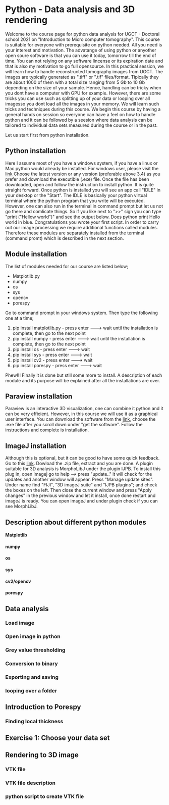 # Python - Data analysis and 3D rendering

Welcome to the course page for python data analysis for UGCT - Doctoral school 2021 on "Introduction to Micro computer tomography". This course is suitable for everyone with prerequisite on python needed. All you need is your interest and motivation. The advatange of using python or anyother open soure software is that you can use it today, tomorrow till the end of time. You can not relying on any software lincense or its expiration date and that is also my motivation to go full opensource. In this practical session, we will learn how to handle reconstructed tomography images from UGCT. The images are typically generated as ".tiff" or ".tif" files/format. Tipically they are about 1000 of them with a total size ranging from 5 Gb to 10 Gb depending on the size of your sample. Hence, handling can be tricky when you dont have a computer with GPU for example. However, there are some tricks you can use such as splitting up of your data or looping over all imagesso you dont load all the images in your memory. We will learn such tricks and techniques during this course. We begin this course by having a general hands on session so everyone can have a feel on how to handle python and it can be followed by a seesion where data analysis can be tailored to individual data sets measured during the course or in the past.

Let us start first from python installation.

## Python installation
Here I assume most of you have a windows system, if you have a linux or Mac python would already be installed. For windows user, please visit the [link](https://www.python.org/downloads/) Choose the latest version or any version (preferable above 3.4) as you prefer and download the executible (.exe) file. Once the file has been downloaded, open and follow the instruction to install python. It is quite straight forward. Once python is installed you will see an app call "IDLE" in your desktop or the "Start". The IDLE is basically your python virtual terminal where the python program that you write will be executed. However, one can also run in the terminal in command prompt but let us not go there and comlicate things. So if you like next to ">>" sign you can type "print ("Hellow world")" and see the output below. Does python print Hello world in blue. Congratulations you wrote your first script. In order to carry out our image processing we require additional functions called modules. Therefore these modules are separately installed from the terminal (command promt) which is described in the next section.

## Module installation
The list of modules needed for our course are listed below;
- Matplotlib.py
- numpy
- os
- sys
- opencv
- porespy

Go to command prompt in your windows system. Then type the following one at a time;

1. pip install matplotlib.py  - press enter ---> wait until the installation is complete, then go to the next point 
2. pip install numpy          - press enter ---> wait until the installation is complete, then go to the next point
3. pip install os             - press enter ---> wait
4. pip install sys            - press enter ---> wait
5. pip install cv2            - press enter ---> wait
6. pip install porespy        - press enter ---> wait

Phew!!! Finally it is done but still some more to install. A description of each module and its purpose will be explained after all the installations are over.


## Paraview installation
Paraview is an interactive 3D visualization, one can combine it python and it can be very efficient. However, in this course we will use it as a graphical user interface. 
You can download the software from the [link](https://www.paraview.org/download/), choose the .exe file after you scroll down under "get the software". Follow the instructions and complete is installation.

## ImageJ installation
Although this is optional, but it can be good to have some quick feedback. Go to this [link](https://imagej.net/software/fiji/). Dowload the .zip file, extract and you are done. A plugin suitable for 3D analysis is MorphoLibJ under the plugin IJPB. To install this plug in, open imagej go to help --> press "update.." it will check for the updates and another window will appear. Press "Manage update sites". Under name find "FIJI", "3D imageJ suite" and "IJPB plugins"; and check the boxes on the left. Then close the current window and press "Apply changes" in the previous window and let it install, once done restart and imageJ is ready. You can open imageJ and under plugin check if you can see MorphLibJ.


## Description about different python modules

#### Matplotlib

#### numpy
#### os 
#### sys
#### cv2/opencv
#### porespy


## Data analysis

### Load image
### Open image in python
### Grey value thresholding 
### Conversion to binary
### Exporting and saving
### looping over a folder

## Introduction to Porespy
### Finding local thickness

## Exercise 1: Choose your data set

## Rendering to 3D image
### VTK file
### VTK file description
### python script to create VTK file

